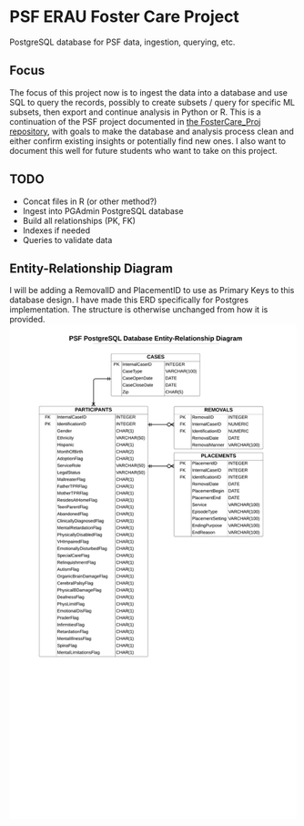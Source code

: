 # PSF ERAU Foster Care Project
 PostgreSQL database for PSF data, ingestion, querying, etc.
 
 ## Focus
 The focus of this project now is to ingest the data into a database and use SQL to query
 the records, possibly to create subsets / query for specific ML subsets, then export and
 continue analysis in Python or R.  This is a continuation of the PSF project documented in
 [the FosterCare_Proj repository](https://github.com/mathemacode/FosterCare_Project), with goals
 to make the database and analysis process clean and either confirm existing insights or
 potentially find new ones.  I also want to document this well for future students who want to
 take on this project.
 
 ## TODO
 - Concat files in R (or other method?)
 - Ingest into PGAdmin PostgreSQL database
 - Build all relationships (PK, FK)
 - Indexes if needed
 - Queries to validate data
 
 ## Entity-Relationship Diagram
 I will be adding a RemovalID and PlacementID to use as Primary Keys to this database design.
 I have made this ERD specifically for Postgres implementation.  The structure is otherwise unchanged
 from how it is provided.
 ![ERD](./docs/PSF_ERD.png)
